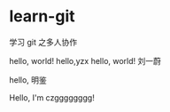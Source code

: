 # learn-git
学习 git 之多人协作

hello, world!
hello,yzx
hello, world! 刘一蔚

hello, 明鉴

Hello, I'm czgggggggg!